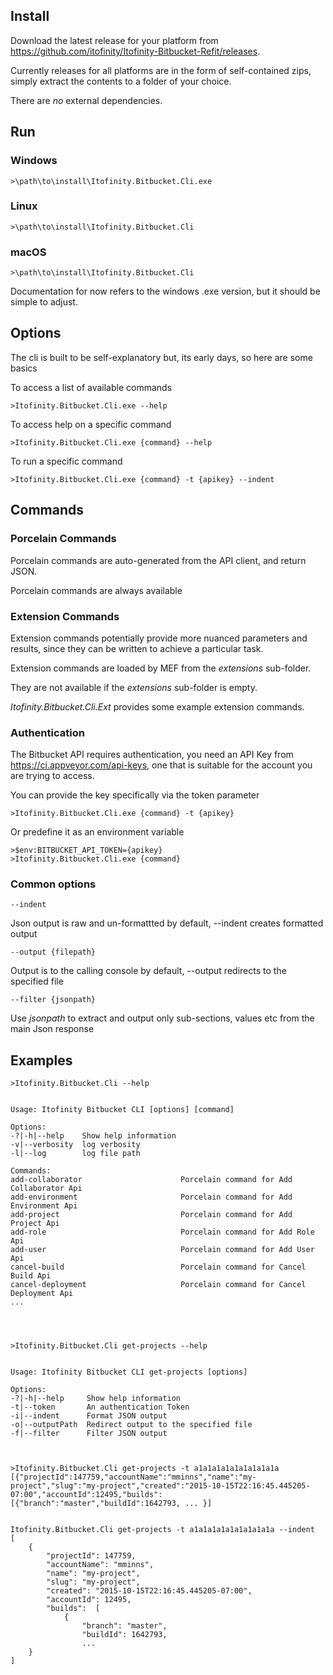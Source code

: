 ## Install
Download the latest release for your platform from https://github.com/itofinity/Itofinity-Bitbucket-Refit/releases.

Currently releases for all platforms are in the form of self-contained zips, simply extract the contents to a folder of your choice.

There are _no_ external dependencies.

## Run

### Windows

    >\path\to\install\Itofinity.Bitbucket.Cli.exe

### Linux

    >\path\to\install\Itofinity.Bitbucket.Cli

### macOS

    >\path\to\install\Itofinity.Bitbucket.Cli

Documentation for now refers to the windows .exe version, but it should be simple to adjust.

## Options

The cli is built to be self-explanatory but, its early days, so here are some basics

To access a list of available commands
    
    >Itofinity.Bitbucket.Cli.exe --help

To access help on a specific command
    
    >Itofinity.Bitbucket.Cli.exe {command} --help

To run a specific command
    
    >Itofinity.Bitbucket.Cli.exe {command} -t {apikey} --indent

## Commands

### Porcelain Commands

Porcelain commands are auto-generated from the API client, and return JSON.

Porcelain commands are always available

### Extension Commands

Extension commands potentially provide more nuanced parameters and results, since they can be written to achieve a particular task.

Extension commands are loaded by MEF from the _extensions_ sub-folder.

They are not available if the _extensions_ sub-folder is empty.

_Itofinity.Bitbucket.Cli.Ext_ provides some example extension commands.

### Authentication

The Bitbucket API requires authentication, you need an API Key from https://ci.appveyor.com/api-keys, one that is suitable for the account you are trying to access.

You can provide the key specifically via the token parameter 

    >Itofinity.Bitbucket.Cli.exe {command} -t {apikey}

Or predefine it as an environment variable

    >$env:BITBUCKET_API_TOKEN={apikey}
    >Itofinity.Bitbucket.Cli.exe {command}

### Common options

    --indent

Json output is raw and un-formattted by default, --indent creates formatted output

    --output {filepath}

Output is to the calling console by default, --output redirects to the specified file


    --filter {jsonpath}

Use _jsonpath_ to extract and output only sub-sections, values etc from the main Json response

 ## Examples

    >Itofinity.Bitbucket.Cli --help


    Usage: Itofinity Bitbucket CLI [options] [command]

    Options:
    -?|-h|--help    Show help information
    -v|--verbosity  log verbosity
    -l|--log        log file path

    Commands:
    add-collaborator                      Porcelain command for Add Collaborator Api
    add-environment                       Porcelain command for Add Environment Api
    add-project                           Porcelain command for Add Project Api
    add-role                              Porcelain command for Add Role Api
    add-user                              Porcelain command for Add User Api
    cancel-build                          Porcelain command for Cancel Build Api
    cancel-deployment                     Porcelain command for Cancel Deployment Api
    ...




    >Itofinity.Bitbucket.Cli get-projects --help


    Usage: Itofinity Bitbucket CLI get-projects [options]

    Options:
    -?|-h|--help     Show help information
    -t|--token       An authentication Token
    -i|--indent      Format JSON output
    -o|--outputPath  Redirect output to the specified file
    -f|--filter      Filter JSON output



    >Itofinity.Bitbucket.Cli get-projects -t a1a1a1a1a1a1a1a1a1a
    [{"projectId":147759,"accountName":"mminns","name":"my-project","slug":"my-project","created":"2015-10-15T22:16:45.445205-07:00","accountId":12495,"builds":[{"branch":"master","buildId":1642793, ... }]


    Itofinity.Bitbucket.Cli get-projects -t a1a1a1a1a1a1a1a1a1a --indent
    [
        {
            "projectId": 147759,
            "accountName": "mminns",
            "name": "my-project",
            "slug": "my-project",
            "created": "2015-10-15T22:16:45.445205-07:00",
            "accountId": 12495,
            "builds":  [
                {
                    "branch": "master",
                    "buildId": 1642793,
                    ...
        }
    ]

